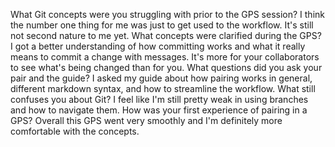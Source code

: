 What Git concepts were you struggling with prior to the GPS session? I think the number one thing for me was just to get used to the workflow. It's still not second nature to me yet.
What concepts were clarified during the GPS? I got a better understanding of how committing works and what it really means to commit a change with messages. It's more for your collaborators to see what's being changed than for you.
What questions did you ask your pair and the guide? I asked my guide about how pairing works in general, different markdown syntax, and how to streamline the workflow.
What still confuses you about Git? I feel like I'm still pretty weak in using branches and how to navigate them.
How was your first experience of pairing in a GPS? Overall this GPS went very smoothly and I'm definitely more comfortable with the concepts.